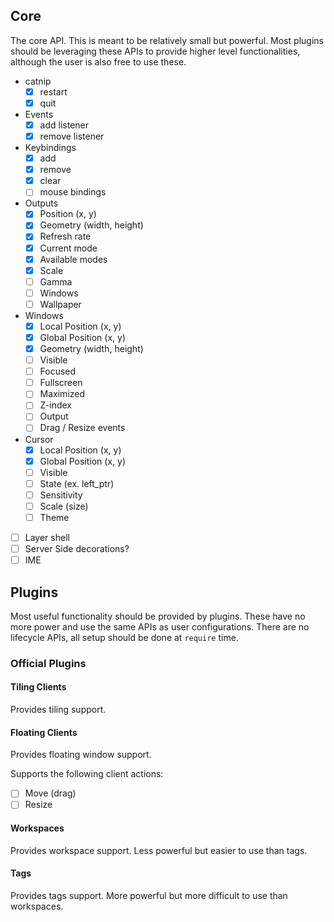 ## Core

The core API. This is meant to be relatively small but powerful. Most plugins
should be leveraging these APIs to provide higher level functionalities,
although the user is also free to use these.

- catnip
  - [x] restart
  - [x] quit
- Events
  - [x] add listener
  - [x] remove listener
- Keybindings
  - [x] add
  - [x] remove
  - [x] clear
  - [ ] mouse bindings
- Outputs
  - [x] Position (x, y)
  - [x] Geometry (width, height)
  - [x] Refresh rate
  - [x] Current mode
  - [x] Available modes
  - [x] Scale
  - [ ] Gamma
  - [ ] Windows
  - [ ] Wallpaper
- Windows
  - [x] Local Position (x, y)
  - [x] Global Position (x, y)
  - [x] Geometry (width, height)
  - [ ] Visible
  - [ ] Focused
  - [ ] Fullscreen
  - [ ] Maximized
  - [ ] Z-index
  - [ ] Output
  - [ ] Drag / Resize events
- Cursor
  - [x] Local Position (x, y)
  - [x] Global Position (x, y)
  - [ ] Visible
  - [ ] State (ex. left_ptr)
  - [ ] Sensitivity
  - [ ] Scale (size)
  - [ ] Theme
- [ ] Layer shell
- [ ] Server Side decorations?
- [ ] IME

## Plugins

Most useful functionality should be provided by plugins. These have no more
power and use the same APIs as user configurations. There are no lifecycle APIs,
all setup should be done at `require` time.

### Official Plugins

#### Tiling Clients

Provides tiling support.

#### Floating Clients

Provides floating window support.

Supports the following client actions:

- [ ] Move (drag)
- [ ] Resize

#### Workspaces

Provides workspace support. Less powerful but easier to use than tags.

#### Tags

Provides tags support. More powerful but more difficult to use than workspaces.
